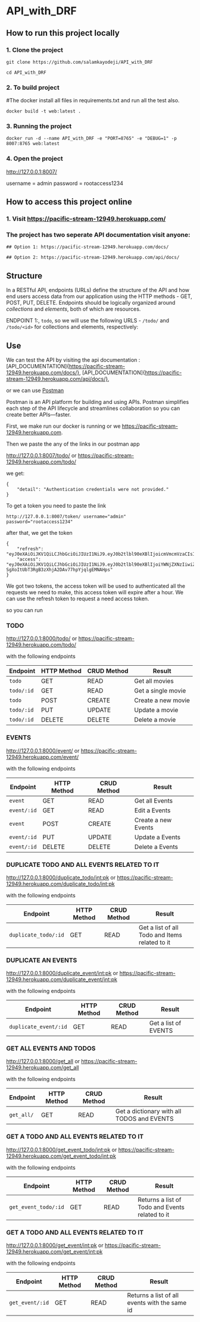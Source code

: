 # API_with_DRF
## How to run this project locally
### 1. Clone the project
 ```
 git clone https://github.com/salamkayodeji/API_with_DRF
 
 cd API_with_DRF
 ```
### 2. To build project
#The docker install all files in requirements.txt and run all the test also.
```
docker build -t web:latest .

```
### 3. Running the project
```
docker run -d --name API_with_DRF -e "PORT=8765" -e "DEBUG=1" -p 8007:8765 web:latest
```
### 4. Open the project

http://127.0.0.1:8007/

username = admin
password = rootaccess1234

## How to access this project online

### 1. Visit https://pacific-stream-12949.herokuapp.com/

### The project has two seperate API documentation visit anyone:

    ## Option 1: https://pacific-stream-12949.herokuapp.com/docs/  

    ## Option 2: https://pacific-stream-12949.herokuapp.com/api/docs/

## Structure
In a RESTful API, endpoints (URLs) define the structure of the API and how end users access data from our application using the HTTP methods - GET, POST, PUT, DELETE. Endpoints should be logically organized around _collections_ and _elements_, both of which are resources.

ENDPOINT 1:, `todo`, so we will use the following URLS - `/todo/` and `/todo/<id>` for collections and elements, respectively:

## Use
We can test the API by visiting the api documentation :
[API_DOCUMENTATION]{https://pacific-stream-12949.herokuapp.com/docs/}, 
[API_DOCUMENTATION]{https://pacific-stream-12949.herokuapp.com/api/docs/}, 


or we can use [Postman](https://www.postman.com/)

Postman is an API platform for building and using APIs. Postman simplifies each step of the API lifecycle and streamlines collaboration so you can create better APIs—faster.

First, we make run our docker is running or we https://pacific-stream-12949.herokuapp.com.

Then we paste the any of the links in our postman app

http://127.0.0.1:8007/todo/ or https://pacific-stream-12949.herokuapp.com/todo/

we get:
```
{
    "detail": "Authentication credentials were not provided."
}
```

To get a token you need to paste the link

```
http://127.0.0.1:8007/token/ username="admin" password="rootaccess1234"

```
after that, we get the token
```
{
    "refresh": "eyJ0eXAiOiJKV1QiLCJhbGciOiJIUzI1NiJ9.eyJ0b2tlbl90eXBlIjoicmVmcmVzaCIsImV4cCI6MTYxNjI5MjMyMSwianRpIjoiNGNkODA3YTlkMmMxNDA2NWFhMzNhYzMxOTgyMzhkZTgiLCJ1c2VyX2lkIjozfQ.hP1wPOPvaPo2DYTC9M1AuOSogdRL_mGP30CHsbpf4zA",
    "access": "eyJ0eXAiOiJKV1QiLCJhbGciOiJIUzI1NiJ9.eyJ0b2tlbl90eXBlIjoiYWNjZXNzIiwiZXhwIjoxNjE2MjA2MjIxLCJqdGkiOiJjNTNlNThmYjE4N2Q0YWY2YTE5MGNiMzhlNjU5ZmI0NSIsInVzZXJfaWQiOjN9.Csz-SgXoItUbT3RgB3zXhjA2DAv77hpYjqlgEMNAHps"
}
```
We got two tokens, the access token will be used to authenticated all the requests we need to make, this access token will expire after a hour.
We can use the refresh token to request a need access token.

so you can run 
### TODO

http://127.0.0.1:8000/todo/ or https://pacific-stream-12949.herokuapp.com/todo/

with the following endpoints

Endpoint |HTTP Method | CRUD Method | Result
-- | -- |-- |--
`todo` | GET | READ | Get all movies
`todo/:id` | GET | READ | Get a single movie
`todo`| POST | CREATE | Create a new movie
`todo/:id` | PUT | UPDATE | Update a movie
`todo/:id` | DELETE | DELETE | Delete a movie

### EVENTS

http://127.0.0.1:8000/event/ or https://pacific-stream-12949.herokuapp.com/event/

with the following endpoints

Endpoint |HTTP Method | CRUD Method | Result
-- | -- |-- |--
`event` | GET | READ | Get all Events
`event/:id` | GET | READ | Edit a Events
`event`| POST | CREATE | Create a new Events
`event/:id` | PUT | UPDATE | Update a Events
`event/:id` | DELETE | DELETE | Delete a Events

### DUPLICATE TODO AND ALL EVENTS RELATED TO IT

http://127.0.0.1:8000/duplicate_todo/<int:pk> or https://pacific-stream-12949.herokuapp.com/duplicate_todo/<int:pk>

with the following endpoints

Endpoint |HTTP Method | CRUD Method | Result
-- | -- |-- |--
`duplicate_todo/:id` | GET | READ | Get a list of all Todo and Items related to it


### DUPLICATE AN EVENTS

http://127.0.0.1:8000/duplicate_event/<int:pk> or https://pacific-stream-12949.herokuapp.com/duplicate_event/<int:pk>

with the following endpoints

Endpoint |HTTP Method | CRUD Method | Result
-- | -- |-- |--
`duplicate_event/:id` | GET | READ | Get a list of EVENTS

### GET ALL EVENTS AND TODOS

http://127.0.0.1:8000/get_all or https://pacific-stream-12949.herokuapp.com/get_all

with the following endpoints

Endpoint |HTTP Method | CRUD Method | Result
-- | -- |-- |--
`get_all/` | GET | READ | Get a dictionary with all TODOS and EVENTS

### GET A TODO AND ALL EVENTS RELATED TO IT

http://127.0.0.1:8000/get_event_todo/<int:pk> or https://pacific-stream-12949.herokuapp.com/get_event_todo/<int:pk>

with the following endpoints

Endpoint |HTTP Method | CRUD Method | Result
-- | -- |-- |--
`get_event_todo/:id` | GET | READ | Returns a list of Todo and Events related to it

### GET A TODO AND ALL EVENTS RELATED TO IT

http://127.0.0.1:8000/get_event/<int:pk> or https://pacific-stream-12949.herokuapp.com/get_event/<int:pk>

with the following endpoints

Endpoint |HTTP Method | CRUD Method | Result
-- | -- |-- |--
`get_event/:id` | GET | READ | Returns a list of all events with the same id
